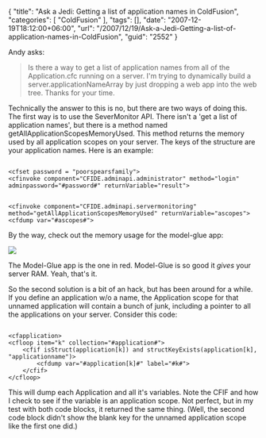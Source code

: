 {
	"title": "Ask a Jedi: Getting a list of application names in ColdFusion",
	"categories": [
		"ColdFusion"
	],
	"tags": [],
	"date": "2007-12-19T18:12:00+06:00",
	"url": "/2007/12/19/Ask-a-Jedi-Getting-a-list-of-application-names-in-ColdFusion",
	"guid": "2552"
}

Andy asks:

<blockquote>
<p>
Is there a way to get a list of application names from all of  the Application.cfc running on a server. I'm trying to dynamically build a server.applicationNameArray by just dropping a web app into the web tree. Thanks for your time.
</p>
</blockquote>

Technically the answer to this is no, but there are two ways of doing this. The first way is to use the SeverMonitor API. There isn't a 'get a list of application names', but there is a method named getAllApplicationScopesMemoryUsed. This method returns the memory used by all application scopes on your server. The keys of the structure are your application names. Here is an example:

<code>
&lt;cfset password = "poorspearsfamily"&gt;
&lt;cfinvoke component="CFIDE.adminapi.administrator" method="login" adminpassword="#password#" returnVariable="result"&gt;

&lt;cfinvoke component="CFIDE.adminapi.servermonitoring" method="getAllApplicationScopesMemoryUsed" returnVariable="ascopes"&gt;
&lt;cfdump var="#ascopes#"&gt;
</code>

By the way, check out the memory usage for the model-glue app:

<img src="http://static.raymondcamden.com/images/dec18.png">

The Model-Glue app is the one in red. Model-Glue is so good it <i>gives</i> your server RAM. Yeah, that's it. 

So the second solution is a bit of an hack, but has been around for a while. If you define an application w/o a name, the Application scope for that unnamed application will contain a bunch of junk, including a pointer to all the applications on your server. Consider this code:

<code>
&lt;cfapplication&gt;
&lt;cfloop item="k" collection="#application#"&gt;
	&lt;cfif isStruct(application[k]) and structKeyExists(application[k], "applicationname")&gt;
		&lt;cfdump var="#application[k]#" label="#k#"&gt;
	&lt;/cfif&gt;
&lt;/cfloop&gt;
</code>

This will dump each Application and all it's variables. Note the CFIF and how I check to see if the variable is an application scope. Not perfect, but in my test with both code blocks, it returned the same thing. (Well, the second code block didn't show the blank key for the unnamed application scope like the first one did.)